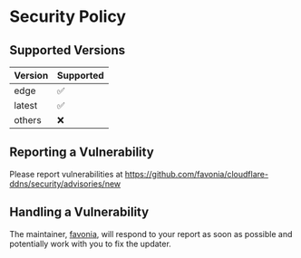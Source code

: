 # Security Policy

## Supported Versions

| Version | Supported |
| ------- | --------- |
| edge    | ✅        |
| latest  | ✅        |
| others  | ❌        |

## Reporting a Vulnerability

Please report vulnerabilities at <https://github.com/favonia/cloudflare-ddns/security/advisories/new>

## Handling a Vulnerability

The maintainer, [favonia](mailto:favonia+github@gmail.com), will respond to your report as soon as possible and potentially work with you to fix the updater.
